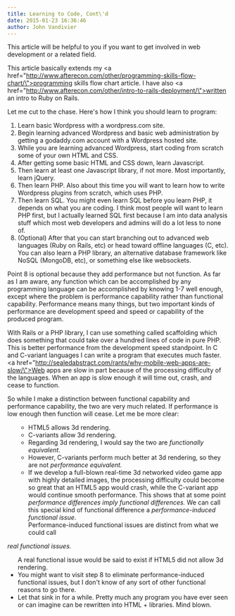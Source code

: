 ```yaml
---
title: Learning to Code, Cont\'d
date: 2015-01-23 16:36:46
author: John Vandivier
---
```




This article will be helpful to you if you want to get involved in web development or a related field.

This article basically extends my <a href=\"http://www.afterecon.com/other/programming-skills-flow-chart/\">programming skills flow chart article</a>. I have also <a href=\"http://www.afterecon.com/other/intro-to-rails-deployment/\">written an intro to Ruby on Rails</a>.

Let me cut to the chase. Here's how I think you should learn to program:
<ol>
	<li>Learn basic Wordpress with a wordpress.com site.</li>
	<li>Begin learning advanced Wordpress and basic web administration by getting a godaddy.com account with a Wordpress hosted site.</li>
	<li>While you are learning advanced Wordpress, start coding from scratch some of your own HTML and CSS.</li>
	<li>After getting some basic HTML and CSS down, learn Javascript.</li>
	<li>Then learn at least one Javascript library, if not more. Most importantly, learn jQuery.</li>
	<li>Then learn PHP. Also about this time you will want to learn how to write Wordpress plugins from scratch, which uses PHP.</li>
	<li>Then learn SQL. You might even learn SQL before you learn PHP, it depends on what you are coding. I think most people will want to learn PHP first, but I actually learned SQL first because I am into data analysis stuff which most web developers and admins will do a lot less to none of.</li>
	<li>(Optional) After that you can start branching out to advanced web languages (Ruby on Rails, etc) or head toward offline languages (C, etc). You can also learn a PHP library, an alternative database framework like NoSQL (MongoDB, etc), or something else like websockets.</li>
</ol>
Point 8 is optional because they add performance but not function. As far as I am aware, any function which can be accomplished by any programming language can be accomplished by knowing 1-7 well enough, except where the problem is performance capability rather than functional capability. Performance means many things, but two important kinds of performance are development speed and speed or capability of the produced program.

With Rails or a PHP library, I can use something called scaffolding which does something that could take over a hundred lines of code in pure PHP. This is better performance from the development speed standpoint. In C and C-variant languages I can write a program that executes much faster. <a href=\"http://sealedabstract.com/rants/why-mobile-web-apps-are-slow/\">Web apps are slow</a> in part because of the processing difficulty of the languages. When an app is slow enough it will time out, crash, and cease to function.

So while I make a distinction between functional capability and performance capability, the two are very much related. If performance is low enough then function will cease. Let me be more clear:
<ul>
<ul>
	<li>HTML5 allows 3d rendering.</li>
	<li>C-variants allow 3d rendering.</li>
	<li>Regarding 3d rendering, I would say the two are <em>functionally equivalent.</em></li>
	<li>However, C-variants perform much better at 3d rendering, so they are not <em>performance equivalent.</em></li>
	<li>If we develop a full-blown real-time 3d networked video game app with highly detailed images, the processing difficulty could become so great that an HTML5 app would crash, while the C-variant app would continue smooth performance. This shows that at some point <em>performance differences imply functional differences. </em>We can call this special kind of functional difference a <em>performance-induced functional issue</em>.</li>
Performance-induced functional issues are distinct from what we could call</ul>
</ul>
<em>real functional issues. </em>
<ul>A real functional issue would be said to exist if HTML5 did not allow 3d rendering.
	<li>You might want to visit step 8 to eliminate performance-induced functional issues, but I don't know of any sort of other functional reasons to go there.</li>
	<li>Let that sink in for a while. Pretty much any program you have ever seen or can imagine can be rewritten into HTML + libraries. Mind blown.</li>
</ul>